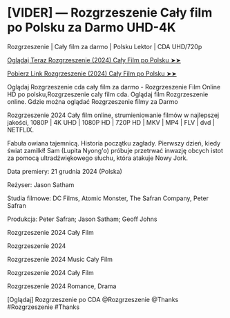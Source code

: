 # [VIDER] — Rozgrzeszenie Cały film po Polsku za Darmo UHD-4K

Rozgrzeszenie | Cały film za darmo | Polsku Lektor | CDA UHD/720p

<a href="https://love-4k.com/pl/movie/974453/absolution-gitcodepl"> Oglądaj Teraz Rozgrzeszenie (2024) Cały Film po Polsku ➤➤  </a>

<a href="https://love-4k.com/pl/movie/974453/absolution-gitcodepl"> Pobierz Link Rozgrzeszenie (2024) Cały Film po Polsku ➤➤ </a>

Oglądaj Rozgrzeszenie cda cały film za darmo - Rozgrzeszenie Film Online HD po polsku,Rozgrzeszenie caly film cda. Oglądaj film Rozgrzeszenie online. Gdzie można oglądać Rozgrzeszenie filmy za Darmo

Rozgrzeszenie 2024 Cały film online, strumieniowanie filmów w najlepszej jakości, 1080P | 4K UHD | 1080P HD | 720P HD | MKV | MP4 | FLV | dvd | NETFLIX.

Fabuła owiana tajemnicą. Historia początku zagłady. Pierwszy dzień, kiedy świat zamilkł! Sam (Lupita Nyong'o) próbuje przetrwać inwazję obcych istot za pomocą ultradźwiękowego słuchu, która atakuje Nowy Jork.

Data premiery: 21 grudnia 2024 (Polska)

Reżyser: Jason Satham

Studia filmowe: DC Films, Atomic Monster, The Safran Company, Peter Safran

Produkcja: Peter Safran; Jason Satham; Geoff Johns

Rozgrzeszenie 2024 Cały Film

Rozgrzeszenie 2024

Rozgrzeszenie 2024 Music Cały Film

Rozgrzeszenie 2024 Cały Film

Rozgrzeszenie 2024 Romance, Drama

[Oglądaj] Rozgrzeszenie po CDA @Rozgrzeszenie @Thanks #Rozgrzeszenie #Thanks
